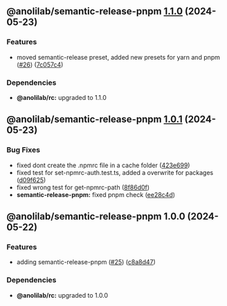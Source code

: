 ## @anolilab/semantic-release-pnpm [1.1.0](https://github.com/anolilab/semantic-release/compare/@anolilab/semantic-release-pnpm@1.0.1...@anolilab/semantic-release-pnpm@1.1.0) (2024-05-23)


### Features

* moved semantic-release preset, added new presets for yarn and pnpm ([#26](https://github.com/anolilab/semantic-release/issues/26)) ([7c057c4](https://github.com/anolilab/semantic-release/commit/7c057c45977c00a06c057a360a13a7f1993d808d))



### Dependencies

* **@anolilab/rc:** upgraded to 1.1.0

## @anolilab/semantic-release-pnpm [1.0.1](https://github.com/anolilab/semantic-release/compare/@anolilab/semantic-release-pnpm@1.0.0...@anolilab/semantic-release-pnpm@1.0.1) (2024-05-23)


### Bug Fixes

* fixed dont create the .npmrc file in a cache folder ([423e699](https://github.com/anolilab/semantic-release/commit/423e69952406a2bc7f6d1af4fe68c96bbcce2d88))
* fixed test for set-npmrc-auth.test.ts, added a overwrite for packages ([d09f625](https://github.com/anolilab/semantic-release/commit/d09f625e8c92a9014cb46715ae01f8b1e70911ba))
* fixed wrong test for get-npmrc-path ([8f86d0f](https://github.com/anolilab/semantic-release/commit/8f86d0f1c97f3aead24c62739b877a8d25988fe0))
* **semantic-release-pnpm:** fixed pnpm check ([ee28c4d](https://github.com/anolilab/semantic-release/commit/ee28c4d32d3cde8af056a296093453687baa405f))

## @anolilab/semantic-release-pnpm 1.0.0 (2024-05-22)


### Features

* adding semantic-release-pnpm ([#25](https://github.com/anolilab/semantic-release/issues/25)) ([c8a8d47](https://github.com/anolilab/semantic-release/commit/c8a8d4738ee4909dbdab4f6ea39ef0600af1a5d4))



### Dependencies

* **@anolilab/rc:** upgraded to 1.0.0
